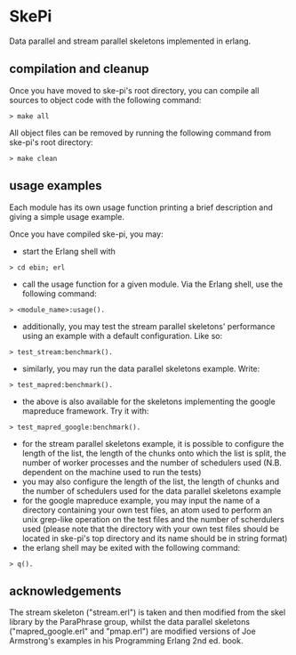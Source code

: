 # SkePi
Data parallel and stream parallel skeletons implemented in erlang.

## compilation and cleanup
Once you have moved to ske-pi's root directory, you can compile all sources to object code with the following command:
```
> make all
```

All object files can be removed by running the following command from ske-pi's root directory:
```
> make clean
```

## usage examples
Each module has its own usage function printing a brief description and giving a simple usage example.


Once you have compiled ske-pi, you may:
* start the Erlang shell with
```
> cd ebin; erl
```
* call the usage function for a given module. Via the Erlang shell, use the following command:
```
> <module_name>:usage().
```
* additionally, you may test the stream parallel skeletons' performance using an example with a default configuration. Like so:
```
> test_stream:benchmark().
```

* similarly, you may run the data parallel skeletons example. Write:
```
> test_mapred:benchmark().
```
* the above is also available for the skeletons implementing the google mapreduce framework. Try it with:
```
> test_mapred_google:benchmark().
```
* for the stream parallel skeletons example, it is possible to configure the length of the list, the length of the chunks onto which the list is split, the number of worker processes and the number of schedulers used (N.B. dependent on the machine used to run the tests)
* you may also configure the length of the list, the length of chunks and the number of schedulers used for the data parallel skeletons example
* for the google mapreduce example, you may input the name of a directory containing your own test files, an atom used to perform an unix grep-like operation on the test files and the number of scherdulers used (please note that the directory with your own test files should be located in ske-pi's top directory and its name should be in string format)
* the erlang shell may be exited with the following command:
```
> q().
```

## acknowledgements
The stream skeleton ("stream.erl") is taken and then modified from the skel library by the ParaPhrase group, whilst the data parallel skeletons ("mapred_google.erl" and "pmap.erl") are modified versions of Joe Armstrong's examples in his Programming Erlang 2nd ed. book.
